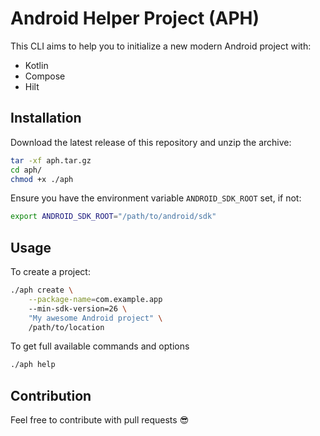# Android Helper Project (APH)

This CLI aims to help you to initialize a new modern Android project with:

- Kotlin
- Compose
- Hilt

## Installation

Download the latest release of this repository and unzip the archive:
```bash
tar -xf aph.tar.gz
cd aph/
chmod +x ./aph
```

Ensure you have the environment variable `ANDROID_SDK_ROOT` set, if not:
```bash
export ANDROID_SDK_ROOT="/path/to/android/sdk"
```

## Usage

To create a project:
```bash
./aph create \
    --package-name=com.example.app
    --min-sdk-version=26 \
    "My awesome Android project" \
    /path/to/location
```

To get full available commands and options
```bash
./aph help
```

## Contribution

Feel free to contribute with pull requests :sunglasses:
